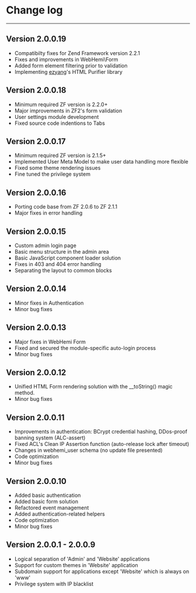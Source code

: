 Change log
==========

----------------
Version 2.0.0.19
----------------
- Compatibilty fixes for Zend Framework version 2.2.1
- Fixes and improvements in WebHemi\Form
- Added form element filtering prior to validation
- Implementing [ezyang](https://github.com/ezyang/htmlpurifier)'s HTML Purifier library

Version 2.0.0.18
----------------
- Minimum required ZF version is 2.2.0+
- Major improvements in ZF2's form validation
- User settings module development
- Fixed source code indentions to Tabs

Version 2.0.0.17
----------------
- Minimum required ZF version is 2.1.5+
- Implemented User Meta Model to make user data handling more flexible
- Fixed some theme rendering issues
- Fine tuned the privilege system

Version 2.0.0.16
----------------
- Porting code base from ZF 2.0.6 to ZF 2.1.1
- Major fixes in error handling

Version 2.0.0.15
----------------
- Custom admin login page
- Basic menu structure in the admin area
- Basic JavaScript component loader solution
- Fixes in 403 and 404 error handling
- Separating the layout to common blocks

Version 2.0.0.14
----------------
- Minor fixes in Authentication
- Minor bug fixes

Version 2.0.0.13
----------------
- Major fixes in WebHemi Form
- Fixed and secured the module-specific auto-login process
- Minor bug fixes

Version 2.0.0.12
----------------
- Unified HTML Form rendering solution with the __toString() magic method.
- Minor bug fixes

Version 2.0.0.11
----------------
- Improvements in authentication: BCrypt credential hashing, DDos-proof banning system (ALC-assert)
- Fixed ACL's Clean IP Assertion function (auto-release lock after timeout)
- Changes in webhemi_user schema (no update file presented)
- Code optimization
- Minor bug fixes

Version 2.0.0.10
----------------
- Added basic authentication
- Added basic form solution
- Refactored event management
- Added authentication-related helpers
- Code optimization
- Minor bug fixes

Version 2.0.0.1 - 2.0.0.9
--------------------------
- Logical separation of 'Admin' and 'Website' applications
- Support for custom themes in 'Website' application
- Subdomain support for applications except 'Website' which is always on 'www'
- Privilege system with IP blacklist
